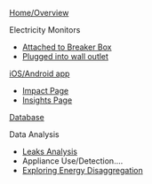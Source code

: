 [Home/Overview](https://github.com/BitKnitting/FitHome/wiki)  
  
Electricity Monitors  
- [Attached to Breaker Box](https://github.com/BitKnitting/FitHome/wiki/ElectricityMonitor)  
- [Plugged into wall outlet](https://github.com/BitKnitting/FitHome/wiki/PlugE)  
   
[iOS/Android app](https://github.com/BitKnitting/FitHome/wiki/FitHomeAppExperienceFlow) 
- [Impact Page](https://github.com/BitKnitting/FitHome/wiki/ImpactPage)  
- [Insights Page](https://github.com/BitKnitting/FitHome/wiki/InsightsLeaks) 
  
[Database](https://github.com/BitKnitting/FitHome/wiki/Database)  
  
Data Analysis  
- [Leaks Analysis](https://github.com/BitKnitting/FitHome/wiki/LeaksAnalysis)  
- Appliance Use/Detection....
- [Exploring Energy Disaggregation](https://github.com/BitKnitting/FitHome/wiki/ExploringElectricityDisaggregation)